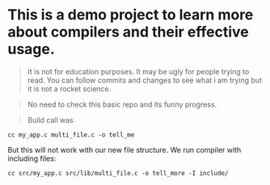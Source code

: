 # This is a demo project to learn more about compilers and their effective usage. 
> It is not for education purposes. It may be ugly for people trying to read. You can follow commits and changes to see what i am trying but it is not a rocket science.

> No need to check this basic repo and its funny progress.

> Build call was 

    cc my_app.c multi_file.c -o tell_me

But this will not work with our new file structure. We run compiler with including files:
    
    cc src/my_app.c src/lib/multi_file.c -o tell_more -I include/
